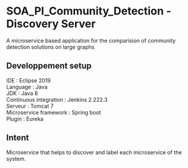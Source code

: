 # SOA_PI_Community_Detection - Discovery Server
A microservice based application for the comparision of community detection solutions on large graphs

## Developpement setup
IDE : Eclipse 2019  
Language : Java  
JDK : Java 8  
Continuous integration : Jenkins 2.222.3  
Serveur : Tomcat 7  
Microservice framework : Spring boot  
Plugin : Eureka

## Intent
Microservice that helps to discover and label each microservice of the system.
